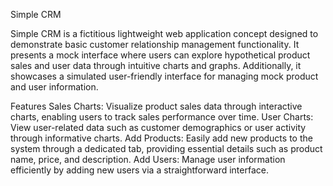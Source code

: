 Simple CRM

Simple CRM is a fictitious lightweight web application concept designed to demonstrate basic customer relationship management functionality. It presents a mock interface where users can explore hypothetical product sales and user data through intuitive charts and graphs. Additionally, it showcases a simulated user-friendly interface for managing mock product and user information.

Features
Sales Charts: Visualize product sales data through interactive charts, enabling users to track sales performance over time.
User Charts: View user-related data such as customer demographics or user activity through informative charts.
Add Products: Easily add new products to the system through a dedicated tab, providing essential details such as product name, price, and description.
Add Users: Manage user information efficiently by adding new users via a straightforward interface.